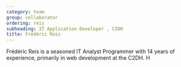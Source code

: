 ```yaml
---
category: team
group: collaborator
ordering: reis
subheading: IT Application Developer , C2DH
title: Frédéric Reis
---
```


Frédéric Reis is a seasoned IT Analyst Programmer with 14 years of experience, primarily in web development at the C2DH. H
